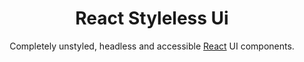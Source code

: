 <div align="center">
  <h1 align="center">React Styleless Ui</h1>
</div>

<div align="center">

Completely unstyled, headless and accessible [React](https://reactjs.org/) UI components.

</div>
